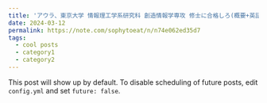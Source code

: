 ```yaml
---
title: 'アウラ、東京大学 情報理工学系研究科 創造情報学専攻 修士に合格しろ(概要+英語+研究計画書+面接+研究室見学)'
date: 2024-03-12
permalink: https://note.com/sophytoeat/n/n74e062ed35d7
tags:
  - cool posts
  - category1
  - category2
---
```


This post will show up by default. To disable scheduling of future posts, edit `config.yml` and set `future: false`.
